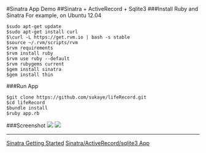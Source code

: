 #Sinatra App Demo
##Sinatra + ActiveRecord + Sqlite3
###Install Ruby and Sinatra
For example, on Ubuntu 12.04
```shell
$sudo apt-get update
$sudo apt-get install curl
$\curl -L https://get.rvm.io | bash -s stable
$source ~/.rvm/scripts/rvm
$rvm requirements
$rvm install ruby
$rvm use ruby --default
$rvm rubygems current
$gem install sinatra
$gem install thin
```
###Run App
```shell
$git clone https://github.com/sukaye/lifeRecord.git
$cd lifeRecord
$bundle install
$ruby app.rb
```
###Screenshot
![](doc/screenshot/Screenshot-2017-08-05-1.png) 
![](doc/screenshot/Screenshot-2017-08-05-2.png) 

---
[Sinatra Getting Started](http://www.sinatrarb.com/intro.html)
[Sinatra/ActiveRecord/sqlite3 App](https://github.com/shannonjen/sinatra_crud_tutorial)
